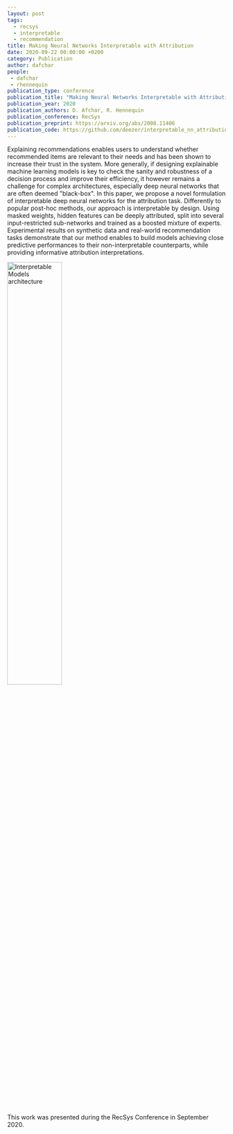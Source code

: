 ```yaml
---
layout: post
tags:
  - recsys
  - interpretable
  - recommendation
title: Making Neural Networks Interpretable with Attribution
date: 2020-09-22 00:00:00 +0200
category: Publication
author: dafchar
people:
 - dafchar
 - rhennequin
publication_type: conference
publication_title: "Making Neural Networks Interpretable with Attribution: Application to Implicit Signals Prediction"
publication_year: 2020
publication_authors: D. Afchar, R. Hennequin
publication_conference: RecSys
publication_preprint: https://arxiv.org/abs/2008.11406
publication_code: https://github.com/deezer/interpretable_nn_attribution
---
```


Explaining recommendations enables users to understand whether recommended items are relevant to their needs and has been shown to increase their trust in the system. More generally, if designing explainable machine learning models is key to check the sanity and robustness of a decision process and improve their efficiency, it however remains a challenge for complex architectures, especially deep neural networks that are often deemed "black-box". In this paper, we propose a novel formulation of interpretable deep neural networks for the attribution task. Differently to popular post-hoc methods, our approach is interpretable by design. Using masked weights, hidden features can be deeply attributed, split into several input-restricted sub-networks and trained as a boosted mixture of experts. Experimental results on synthetic data and real-world recommendation tasks demonstrate that our method enables to build models achieving close predictive performances to their non-interpretable counterparts, while providing informative attribution interpretations.

<div class="publication-illustration">
    <img
        style="width: 50%;"
        src="{{ '/static/images/publis/afchar20recsys/principle.png' | prepend: site.url }}"
        alt="Interpretable Models architecture"/>
</div>

This work was presented during the RecSys Conference in September 2020.
